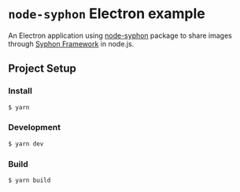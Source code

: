 # `node-syphon` Electron example

An Electron application using [node-syphon](https://github.com/benoitlahoz/node-syphon) package to share images through [Syphon Framework](https://github.com/Syphon/Syphon-Framework) in node.js.

## Project Setup

### Install

```bash
$ yarn
```

### Development

```bash
$ yarn dev
```

### Build

```bash
$ yarn build
```
